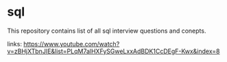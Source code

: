 # sql

This repository contains list of all sql interview questions and conepts.

links:
https://www.youtube.com/watch?v=zBHjXTbnJIE&list=PLqM7alHXFySGweLxxAdBDK1CcDEgF-Kwx&index=8
